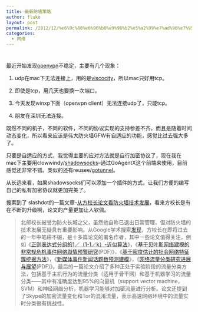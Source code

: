 ```yaml
---
title: 最新防墙策略
author: fluke
layout: post
permalink: /2012/12/%e6%9c%80%e6%96%b0%e9%98%b2%e5%a2%99%e7%ad%96%e7%95%a5/
categories:
  - 网络
---
```

# 

最近开始发现[openvpn][1]不稳定，主要有几个现象：

 [1]: http://openvpn.net/

1. udp在mac下无法连接上，用的是[viscocity][2]，所以mac只好用tcp。

 [2]: http://www.sparklabs.com/viscosity

2. 即使是tcp，用几天也要换一次端口。

3. 今天发现winxp下面（openvpn client）无法连接udp了，只能tcp。

4. 朋友在深圳无法连接。

既然不同的机子，不同的软件，不同的协议实现的支持参差不齐，而且是随着时间动态变化，所以看来应该是伟大防火墙GFW有自适应的功能，感觉比过去强大多了。

只要是自适应的方式，我觉得主要的应对方法就是自行加密协议了，现在我在mac下主要用clowwindy/[shadowsocks][3]–通过GoAgentX这个前端来使用，目前感觉还非常不错。类似的还有reusee/[gotunnel][4]。

 [3]: https://github.com/clowwindy/shadowsocks
 [4]: https://github.com/reusee/gotunnel

从长远来看，如果shadowsocks们可以添加一个插件的方式，让我们方便的编写自己的私有加密协议就更加完美了。

搜索到了 slashdot的一篇文章–[从方校长论文看防火墙技术发展][5]，看来方校长是有在不断的升级啊，论文的产量更加让人钦佩。

 [5]: http://www.solidot.org/story?sid=32532

> 北邮校长被誉为防火长城之父，虽然他自称已退出日常管理，但对防火墙的技术发展无疑具有重要影响。从Google学术搜索[发现][6]，方校长在即将过去的一年中笔耕不辍，是十多篇论文的署名作者，其中一些论文值得关注，例如《[正则表达式分组的1／（1-1／k）-近似算法][7]》，《[基于贝叶斯网络建模的非常规危机事件网络舆情预警研究][8](PDF)》，《[基于密度估计的社会网络特征簇挖掘方法][9]》，《[新媒体事件新闻话题数预测建模][10]》，《[网络流量分类研究进展与展望][11](PDF)》。最后的一篇论文介绍了多种正处于实验阶段的流量分类方法，包括基于主机行为的流量分类（适用于骨干网）和基于机器学习的流量分类——其中有准确度达到95%的向量机（support vector machine，SVM）和神经网络分析，机器学习能够对加密流量进行分析。论文还提到了Skype的加密流量变化和Tor的混淆流量，表示高速网络环境中的流量实时分类很有挑战性。

 [6]: http://scholar.google.com/scholar?as_ylo=2012&q=方滨兴&hl=en&as_sdt=0,5
 [7]: http://www.cqvip.com/qk/96857x/201209/43116847.html
 [8]: http://159.226.100.150:8085/lis/CN/article/downloadArticleFile.do?attachType=PDF&id=12122
 [9]: http://www.cqvip.com/qk/95624x/201205/41881868.html
 [10]: http://www.cqvip.com/qk/83640x/201203/42615970.html
 [11]: http://jcjs.siat.ac.cn/ch/reader/create_pdf.aspx?file_no=201205006&flag=1&journal_id=jcjs&year_id=2012